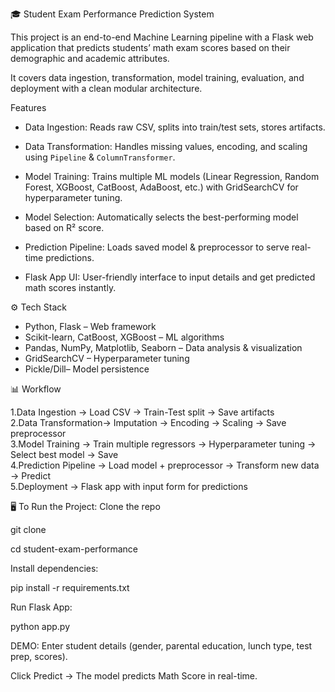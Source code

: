  🎓 Student Exam Performance Prediction System

This project is an end-to-end Machine Learning pipeline with a Flask web application that predicts students’ math exam scores based on their demographic and academic attributes.

It covers data ingestion, transformation, model training, evaluation, and deployment with a clean modular architecture.



Features
- Data Ingestion: Reads raw CSV, splits into train/test sets, stores artifacts. 
 
- Data Transformation: Handles missing values, encoding, and scaling using `Pipeline` & `ColumnTransformer`.  

- Model Training: Trains multiple ML models (Linear Regression, Random Forest, XGBoost, CatBoost, AdaBoost, etc.) with GridSearchCV for hyperparameter tuning.  

- Model Selection: Automatically selects the best-performing model based on R² score.  

- Prediction Pipeline: Loads saved model & preprocessor to serve real-time predictions.
  
- Flask App UI: User-friendly interface to input details and get predicted math scores instantly.  


⚙️ Tech Stack


- Python, Flask – Web framework  
- Scikit-learn, CatBoost, XGBoost – ML   algorithms  
- Pandas, NumPy, Matplotlib, Seaborn – Data analysis & visualization  
- GridSearchCV – Hyperparameter tuning  
- Pickle/Dill– Model persistence  


📊 Workflow

1.Data Ingestion → Load CSV → Train-Test split → Save artifacts  
2.Data Transformation→ Imputation → Encoding → Scaling → Save preprocessor  
3.Model Training → Train multiple regressors → Hyperparameter tuning → Select best model → Save  
4.Prediction Pipeline → Load model + preprocessor → Transform new data → Predict  
5.Deployment → Flask app with input form for predictions  



 🖥️ To Run the Project:
 Clone the repo

git clone 

cd student-exam-performance



Install dependencies:

pip install -r requirements.txt


Run Flask  App:

python app.py



DEMO:
Enter student details (gender, parental education, lunch type, test prep, scores).

Click Predict → The model predicts Math Score in real-time.
